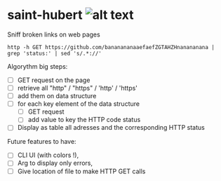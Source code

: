 # saint-hubert              ![alt text](http://www.clubdesbrunosetdesccs.org/wp-content/uploads/2020/09/bruno-saint-hubert-francais-photo-1024x1024-1-553x400.jpg)
Sniff broken links on web pages

```
http -h GET https://github.com/bananananaaefaefZGTAHZHnanananana | grep 'status:' | sed 's/.*://' 
```

Algorythm big steps:
- [ ] GET request on the page
- [ ] retrieve all "http" / "https" / 'http' / 'https'
- [ ] add them on data structure
- [ ] for each key element of the data structure
  - [ ] GET request
  - [ ] add value to key the HTTP code status
- [ ] Display as table all adresses and the corresponding HTTP status

Future features to have:
- [ ] CLI UI (with colors !),
- [ ] Arg to display only errors,
- [ ] Give location of file to make HTTP GET calls
